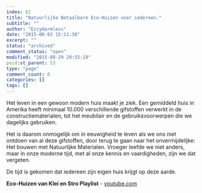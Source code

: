 ```yaml
---
index: 61
title: "Natuurlijke Betaalbare Eco-Huizen voor iedereen."
subtitle: ""
author: "EzzyHarmless"
date: "2015-08-03 15:11:38"
excerpt: ""
status: "archived"
comment_status: "open"
modified: "2015-08-29 20:55:19"
poid:st_parent: 53
type: "page"
comment_count: 0
categories: []
tags: []
---
```


Het leven in een gewoon modern huis maakt je ziek. Een gemiddeld huis in Amerika heeft minimaal 10.000 verschillende gifstoffen verwerkt in de constructiematerialen, tot het meubilair en de gebruiksvoorwerpen die we dagelijks gebruiken.

Het is daarom onmogelijk om in eeuwigheid te leven als we ons niet ontdoen van al deze gifstoffen, door terug te gaan naar het onvermijdelijke: Het bouwen met Natuurlijke Materialen. Vroeger leefde we niet anders, maar in onze moderne tijd, met al onze kennis en vaardigheden, zijn we dat vergeten.

De tijd is gekomen dat iedereen zijn eigen huis krijgt op deze aarde.

**Eco-Huizen van Klei en Stro Playlist** - [youtube.com](http://youtube.com/ "Youtube")